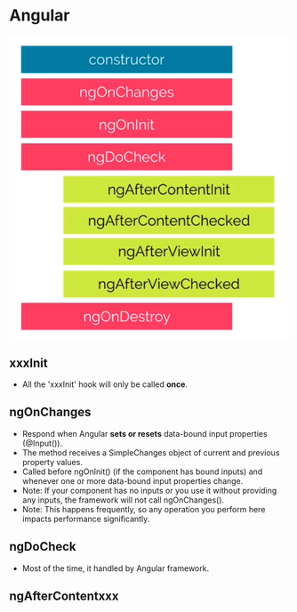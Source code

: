 # Angular

![Angular Lifecycle](/lifecycle/img/angular-lifecycle.png "Angular Lifecycle")


## xxxInit
- All the 'xxxInit' hook will only be called **once**.

## ngOnChanges
- Respond when Angular **sets or resets** data-bound input properties (@Input()). 
- The method receives a SimpleChanges object of current and previous property values.
- Called before ngOnInit() (if the component has bound inputs) and whenever one or more data-bound input properties change.
- Note: If your component has no inputs or you use it without providing any inputs, the framework will not call ngOnChanges().
- Note: This happens frequently, so any operation you perform here impacts performance significantly.

## ngDoCheck
- Most of the time, it handled by Angular framework.

## ngAfterContentxxx

